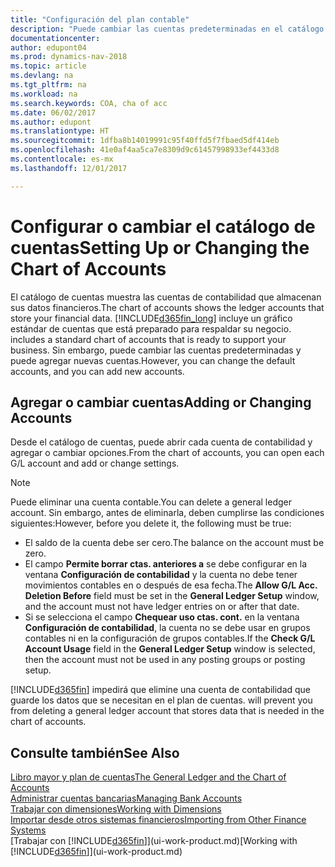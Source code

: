 ```yaml
---
title: "Configuración del plan contable"
description: "Puede cambiar las cuentas predeterminadas en el catálogo de cuentas (COA) y puede agregar nuevas cuentas."
documentationcenter: 
author: edupont04
ms.prod: dynamics-nav-2018
ms.topic: article
ms.devlang: na
ms.tgt_pltfrm: na
ms.workload: na
ms.search.keywords: COA, cha of acc
ms.date: 06/02/2017
ms.author: edupont
ms.translationtype: HT
ms.sourcegitcommit: 1dfba8b14019991c95f40ffd5f7fbaed5df414eb
ms.openlocfilehash: 41e0af4aa5ca7e8309d9c61457998933ef4433d8
ms.contentlocale: es-mx
ms.lasthandoff: 12/01/2017

---
```

# <a name="setting-up-or-changing-the-chart-of-accounts"></a><span data-ttu-id="c2d9e-103">Configurar o cambiar el catálogo de cuentas</span><span class="sxs-lookup"><span data-stu-id="c2d9e-103">Setting Up or Changing the Chart of Accounts</span></span>
<span data-ttu-id="c2d9e-104">El catálogo de cuentas muestra las cuentas de contabilidad que almacenan sus datos financieros.</span><span class="sxs-lookup"><span data-stu-id="c2d9e-104">The chart of accounts shows the ledger accounts that store your financial data.</span></span> [!INCLUDE[d365fin_long](includes/d365fin_long_md.md)]<span data-ttu-id="c2d9e-105"> incluye un gráfico estándar de cuentas que está preparado para respaldar su negocio.</span><span class="sxs-lookup"><span data-stu-id="c2d9e-105"> includes a standard chart of accounts that is ready to support your business.</span></span>
<span data-ttu-id="c2d9e-106">Sin embargo, puede cambiar las cuentas predeterminadas y puede agregar nuevas cuentas.</span><span class="sxs-lookup"><span data-stu-id="c2d9e-106">However, you can change the default accounts, and you can add new accounts.</span></span>  

## <a name="adding-or-changing-accounts"></a><span data-ttu-id="c2d9e-107">Agregar o cambiar cuentas</span><span class="sxs-lookup"><span data-stu-id="c2d9e-107">Adding or Changing Accounts</span></span>
<span data-ttu-id="c2d9e-108">Desde el catálogo de cuentas, puede abrir cada cuenta de contabilidad y agregar o cambiar opciones.</span><span class="sxs-lookup"><span data-stu-id="c2d9e-108">From the chart of accounts, you can open each G/L account and add or change settings.</span></span>

> [!NOTE]  
>   <span data-ttu-id="c2d9e-109">Puede eliminar una cuenta contable.</span><span class="sxs-lookup"><span data-stu-id="c2d9e-109">You can delete a general ledger account.</span></span> <span data-ttu-id="c2d9e-110">Sin embargo, antes de eliminarla, deben cumplirse las condiciones siguientes:</span><span class="sxs-lookup"><span data-stu-id="c2d9e-110">However, before you delete it, the following must be true:</span></span>  

* <span data-ttu-id="c2d9e-111">El saldo de la cuenta debe ser cero.</span><span class="sxs-lookup"><span data-stu-id="c2d9e-111">The balance on the account must be zero.</span></span>  
* <span data-ttu-id="c2d9e-112">El campo **Permite borrar ctas. anteriores a** se debe configurar en la ventana **Configuración de contabilidad** y la cuenta no debe tener movimientos contables en o después de esa fecha.</span><span class="sxs-lookup"><span data-stu-id="c2d9e-112">The **Allow G/L Acc. Deletion Before** field must be set in the **General Ledger Setup** window, and the account must not have ledger entries on or after that date.</span></span>  
* <span data-ttu-id="c2d9e-113">Si se selecciona el campo **Chequear uso ctas. cont.** en la ventana **Configuración de contabilidad**, la cuenta no se debe usar en grupos contables ni en la configuración de grupos contables.</span><span class="sxs-lookup"><span data-stu-id="c2d9e-113">If the **Check G/L Account Usage** field in the **General Ledger Setup** window is selected, then the account must not be used in any posting groups or posting setup.</span></span>  

[!INCLUDE[d365fin](includes/d365fin_md.md)]<span data-ttu-id="c2d9e-114"> impedirá que elimine una cuenta de contabilidad que guarde los datos que se necesitan en el plan de cuentas.</span><span class="sxs-lookup"><span data-stu-id="c2d9e-114"> will prevent you from deleting a general ledger account that stores data that is needed in the chart of accounts.</span></span>  

## <a name="see-also"></a><span data-ttu-id="c2d9e-115">Consulte también</span><span class="sxs-lookup"><span data-stu-id="c2d9e-115">See Also</span></span>
[<span data-ttu-id="c2d9e-116">Libro mayor y plan de cuentas</span><span class="sxs-lookup"><span data-stu-id="c2d9e-116">The General Ledger and the Chart of Accounts</span></span>](finance-general-ledger.md)  
[<span data-ttu-id="c2d9e-117">Administrar cuentas bancarias</span><span class="sxs-lookup"><span data-stu-id="c2d9e-117">Managing Bank Accounts</span></span>](bank-manage-bank-accounts.md)  
[<span data-ttu-id="c2d9e-118">Trabajar con dimensiones</span><span class="sxs-lookup"><span data-stu-id="c2d9e-118">Working with Dimensions</span></span>](finance-dimensions.md)  
[<span data-ttu-id="c2d9e-119">Importar desde otros sistemas financieros</span><span class="sxs-lookup"><span data-stu-id="c2d9e-119">Importing from Other Finance Systems</span></span>](upload-data.md)  
<span data-ttu-id="c2d9e-120">[Trabajar con [!INCLUDE[d365fin](includes/d365fin_md.md)]](ui-work-product.md)</span><span class="sxs-lookup"><span data-stu-id="c2d9e-120">[Working with [!INCLUDE[d365fin](includes/d365fin_md.md)]](ui-work-product.md)</span></span>  

## 

